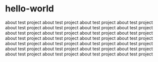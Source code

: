 # hello-world
about test project
about test project
about test project
about test project
about test project
about test project
about test project
about test project
about test project
about test project
about test project
about test project
about test project
about test project
about test project
about test project
about test project
about test project
about test project
about test project
about test project
about test project
about test project
about test project
about test project
about test project
about test project
about test project
